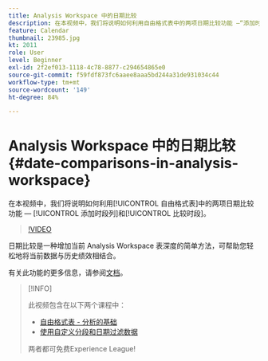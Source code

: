 ```yaml
---
title: Analysis Workspace 中的日期比较
description: 在本视频中，我们将说明如何利用自由格式表中的两项日期比较功能 —“添加时段列”和“比较时段”。
feature: Calendar
thumbnail: 23985.jpg
kt: 2011
role: User
level: Beginner
exl-id: 2f2ef013-1118-4c78-8877-c294654865e0
source-git-commit: f59fdf873fc6aaee8aaa5bd244a31de931034c44
workflow-type: tm+mt
source-wordcount: '149'
ht-degree: 84%

---
```


# Analysis Workspace 中的日期比较 {#date-comparisons-in-analysis-workspace}

在本视频中，我们将说明如何利用[!UICONTROL 自由格式表]中的两项日期比较功能 — [!UICONTROL 添加时段列]和[!UICONTROL 比较时段]。

>[!VIDEO](https://video.tv.adobe.com/v/23985/?quality=12)

日期比较是一种增加当前 Analysis Workspace 表深度的简单方法，可帮助您轻松地将当前数据与历史绩效相结合。

有关此功能的更多信息，请参阅[文档](https://experienceleague.adobe.com/docs/analytics/analyze/analysis-workspace/components/calendar-date-ranges/time-comparison.html?lang=zh-Hans)。

>[!INFO]
>
> 此视频包含在以下两个课程中：
>
> * [自由格式表 - 分析的基础](https://experienceleague.adobe.com/?recommended=Analytics-U-1-2020.3)
> * [使用自定义分段和日期过滤数据](https://experienceleague.adobe.com/?recommended=Analytics-U-1-2021.1.filterdata)
>
> 两者都可免费Experience League!
